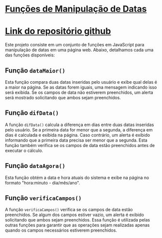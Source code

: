 # [Funções de Manipulação de Datas](https://paulobessa7.github.io/CodeWebDev/faculdade/bimestre%202/atividade2/)
# [Link do repositório github](https://github.com/PauloBessa7/CodeWebDev/tree/main/faculdade/bimestre%202/atividade2)
Este projeto consiste em um conjunto de funções em JavaScript para manipulação de datas em uma página web. Abaixo, detalhamos cada uma das funções disponíveis:

## Função `dataMaior()`

Esta função compara duas datas inseridas pelo usuário e exibe qual delas é a maior na página. Se as datas forem iguais, uma mensagem indicando isso será exibida. Se os campos de data não estiverem preenchidos, um alerta será mostrado solicitando que ambos sejam preenchidos.

## Função `difData()`

A função `difData()` calcula a diferença em dias entre duas datas inseridas pelo usuário. Se a primeira data for menor que a segunda, a diferença em dias é calculada e exibida na página. Caso contrário, um alerta é exibido informando que a primeira data precisa ser menor que a segunda. Esta função também verifica se os campos de data estão preenchidos antes de executar o cálculo.

## Função `dataAgora()`

Esta função obtém a data e hora atuais do sistema e exibe na página no formato "hora:minuto - dia/mês/ano".

## Função `verificaCampos()`

A função `verificaCampos()` verifica se os campos de data estão preenchidos. Se algum dos campos estiver vazio, um alerta é exibido solicitando que ambos sejam preenchidos. Essa função é utilizada pelas outras funções para garantir que as operações sejam realizadas apenas quando os campos necessários estiverem preenchidos.

